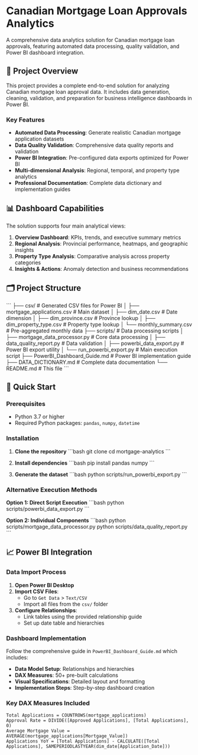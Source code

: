 # Canadian Mortgage Loan Approvals Analytics

A comprehensive data analytics solution for Canadian mortgage loan approvals, featuring automated data processing, quality validation, and Power BI dashboard integration.

## 🎯 Project Overview

This project provides a complete end-to-end solution for analyzing Canadian mortgage loan approval data. It includes data generation, cleaning, validation, and preparation for business intelligence dashboards in Power BI.

### Key Features

- **Automated Data Processing**: Generate realistic Canadian mortgage application datasets
- **Data Quality Validation**: Comprehensive data quality reports and validation
- **Power BI Integration**: Pre-configured data exports optimized for Power BI
- **Multi-dimensional Analysis**: Regional, temporal, and property type analytics
- **Professional Documentation**: Complete data dictionary and implementation guides

## 📊 Dashboard Capabilities

The solution supports four main analytical views:

1. **Overview Dashboard**: KPIs, trends, and executive summary metrics
2. **Regional Analysis**: Provincial performance, heatmaps, and geographic insights
3. **Property Type Analysis**: Comparative analysis across property categories
4. **Insights & Actions**: Anomaly detection and business recommendations

## 🗂️ Project Structure

\`\`\`
├── csv/                          # Generated CSV files for Power BI
│   ├── mortgage_applications.csv # Main dataset
│   ├── dim_date.csv              # Date dimension
│   ├── dim_province.csv          # Province lookup
│   ├── dim_property_type.csv     # Property type lookup
│   └── monthly_summary.csv       # Pre-aggregated monthly data
├── scripts/                      # Data processing scripts
│   ├── mortgage_data_processor.py    # Core data processing
│   ├── data_quality_report.py       # Data validation
│   ├── powerbi_data_export.py       # Power BI export utility
│   └── run_powerbi_export.py        # Main execution script
├── PowerBI_Dashboard_Guide.md    # Power BI implementation guide
├── DATA_DICTIONARY.md           # Complete data documentation
└── README.md                    # This file
\`\`\`

## 🚀 Quick Start

### Prerequisites

- Python 3.7 or higher
- Required Python packages: `pandas`, `numpy`, `datetime`

### Installation

1. **Clone the repository**
   \`\`\`bash
   git clone <repository-url>
   cd mortgage-analytics
   \`\`\`

2. **Install dependencies**
   \`\`\`bash
   pip install pandas numpy
   \`\`\`

3. **Generate the dataset**
   \`\`\`bash
   python scripts/run_powerbi_export.py
   \`\`\`

### Alternative Execution Methods

**Option 1: Direct Script Execution**
\`\`\`bash
python scripts/powerbi_data_export.py
\`\`\`

**Option 2: Individual Components**
\`\`\`bash
python scripts/mortgage_data_processor.py
python scripts/data_quality_report.py
\`\`\`

## 📈 Power BI Integration

### Data Import Process

1. **Open Power BI Desktop**
2. **Import CSV Files**:
   - Go to `Get Data` > `Text/CSV`
   - Import all files from the `csv/` folder
3. **Configure Relationships**:
   - Link tables using the provided relationship guide
   - Set up date table and hierarchies

### Dashboard Implementation

Follow the comprehensive guide in `PowerBI_Dashboard_Guide.md` which includes:

- **Data Model Setup**: Relationships and hierarchies
- **DAX Measures**: 50+ pre-built calculations
- **Visual Specifications**: Detailed layout and formatting
- **Implementation Steps**: Step-by-step dashboard creation

### Key DAX Measures Included

```dax
Total Applications = COUNTROWS(mortgage_applications)
Approval Rate = DIVIDE([Approved Applications], [Total Applications], 0)
Average Mortgage Value = AVERAGE(mortgage_applications[Mortgage_Value])
Applications YoY = [Total Applications] - CALCULATE([Total Applications], SAMEPERIODLASTYEAR(dim_date[Application_Date]))
